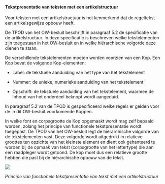 ﻿#### Tekstpresentatie van teksten met een artikelstructuur

Voor teksten met een artikelstructuur is het kenmerkend dat de regeltekst een
artikelsgewijze opbouw heeft.

De TPOD van het OW-besluit beschrijft in paragraaf 5.2 de specificatie van de
artikelstructuur. In deze specificatie is beschreven welke tekstelementen zijn
toegestaan in het OW-besluit en in welke hiërarchische volgorde deze dienen te
staan.

De verschillende tekstelementen moeten worden voorzien van een Kop. Een Kop
bevat de volgende Kop-elementen:

-   Label: de tekstuele aanduiding van het type van het tekstelement

-   Nummer: de unieke, numerieke aanduiding van het tekstelement

-   Opschrift: de tekstuele aanduiding van het tekstelement, waarmee de inhoud
    van het onderdeel beknopt wordt aangeduid.

In paragraaf 5.2 van de TPOD is gespecificeerd welke regels er gelden voor de in
dit OW-besluit voorkomende Koppen.

In welke font en corpsgrootte de Kop opgemaakt wordt mag zelf bepaald worden,
zolang het principe van functionele tekstpresentatie wordt toegepast. De TPOD
van het OW-besluit legt de hiërarchische volgorde van de tekstelementen vast.
Deze volgorde wordt uitgedrukt in relatieve groottes ten opzichte van het
kleinste element en dient ook gehanteerd te worden bij de opmaak van tekst
(corpsgrootte van het lettertype) die aan een raadpleger wordt getoond. De kop
moet dus een relatieve grootte hebben die past bij de hiërarchische opbouw van
de tekst.

![](media/99ce9e52dc14fb2190ed055e8948d64e.png)

*Principe van functionele tekstpresentatie van tekst met een artikelstructuur*
